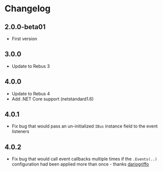 # Changelog

## 2.0.0-beta01
* First version

## 3.0.0
* Update to Rebus 3

## 4.0.0
* Update to Rebus 4
* Add .NET Core support (netstandard1.6)

## 4.0.1
* Fix bug that would pass an un-initialized `IBus` instance field to the event listeners

## 4.0.2
* Fix bug that would call event callbacks multiple times if the `.Events(..)` configuration had been applied more than once - thanks [dariogriffo]

[dariogriffo]: https://github.com/dariogriffo